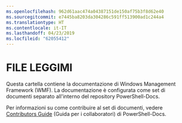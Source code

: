 ```yaml
---
ms.openlocfilehash: 962d61aac474a04387151de150af75b3f8d62e40
ms.sourcegitcommit: e7445ba8203da304286c591ff513900ad1c244a4
ms.translationtype: HT
ms.contentlocale: it-IT
ms.lasthandoff: 04/23/2019
ms.locfileid: "62055412"
---
```

# <a name="readme"></a>FILE LEGGIMI

Questa cartella contiene la documentazione di Windows Management Framework (WMF).
La documentazione è configurata come set di documenti separato all'interno del repository PowerShell-Docs.

Per informazioni su come contribuire al set di documenti, vedere [Contributors Guide](https://github.com/PowerShell/PowerShell-Docs/blob/staging/CONTRIBUTING.md) (Guida per i collaboratori) di PowerShell-Docs.